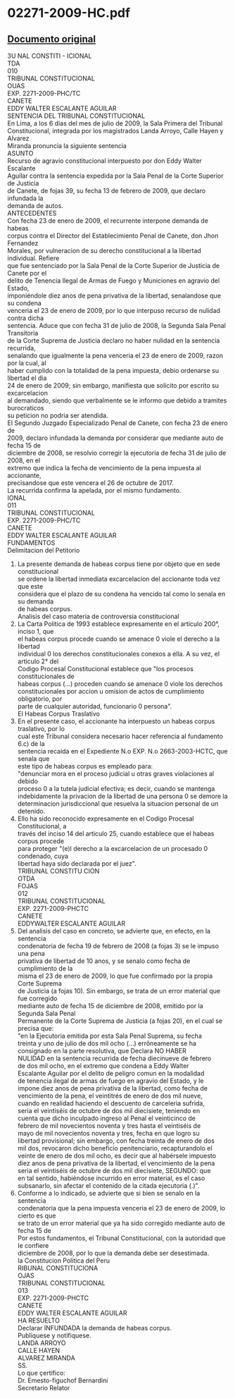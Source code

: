 
02271-2009-HC.pdf
=================
  
[Documento original](https://tc.gob.pe/jurisprudencia/2009/02271-2009-HC.pdf)  
---  
3U NAL CONSTITI - ICIONAL  
TDA  
010  
TRIBUNAL CONSTITUCIONAL  
OUAS  
EXP. 2271-2009-PHC/TC  
CANETE  
EDDY WALTER ESCALANTE AGUILAR  
SENTENCIA DEL TRIBUNAL CONSTITUCIONAL  
En Lima, a los 6 dias del mes de julio de 2009, la Sala Primera del Tribunal  
Constitucional, integrada por los magistrados Landa Arroyo, Calle Hayen y Alvarez  
Miranda pronuncia la siguiente sentencia  
ASUNTO  
Recurso de agravio constitucional interpuesto por don Eddy Walter Escalante  
Aguilar contra la sentencia expedida por la Sala Penal de la Corte Superior de Justicia  
de Canete, de fojas 39, su fecha 13 de febrero de 2009, que declaro infundada la  
demanda de autos.  
ANTECEDENTES  
Con fecha 23 de enero de 2009, el recurrente interpone demanda de habeas  
corpus contra el Director del Establecimiento Penal de Canete, don Jhon Fernandez  
Morales, por vulneracion de su derecho constitucional a la libertad individual. Refiere  
que fue sentenciado por la Sala Penal de la Corte Superior de Justicia de Canete por el  
delito de Tenencia Ilegal de Armas de Fuego y Municiones en agravio del Estado,  
imponiéndole diez anos de pena privativa de la libertad, senalandose que su condena  
venceria el 23 de enero de 2009, por lo que interpuso recurso de nulidad contra dicha  
sentencia. Aduce que con fecha 31 de julio de 2008, la Segunda Sala Penal Transitoria  
de la Corte Suprema de Justicia declaro no haber nulidad en la sentencia recurrida,  
senalando que igualmente la pena venceria el 23 de enero de 2009, razon por la cual, al  
haber cumplido con la totalidad de la pena impuesta, debio ordenarse su libertad el dia  
24 de enero de 2009; sin embargo, manifiesta que solicito por escrito su excarcelacion  
al demandado, siendo que verbalmente se le informo que debido a tramites burocraticos  
su peticion no podria ser atendida.  
El Segundo Juzgado Especializado Penal de Canete, con fecha 23 de enero de  
2009, declaro infundada la demanda por considerar que mediante auto de fecha 15 de  
diciembre de 2008, se resolvio corregir la ejecutoria de fecha 31 de julio de 2008, en el  
extremo que indica la fecha de vencimiento de la pena impuesta al accionante,  
precisandose que este vencera el 26 de octubre de 2017.  
La recurrida confirma la apelada, por el mismo fundamento.  
IONAL  
011  
TRIBUNAL CONSTITUCIONAL  
EXP. 2271-2009-PHC/TC  
CANETE  
EDDY WALTER ESCALANTE AGUILAR  
FUNDAMENTOS  
Delimitacion del Petitorio  
1. La presente demanda de habeas corpus tiene por objeto que en sede constitucional  
se ordene la libertad inmediata excarcelacion del accionante toda vez que este  
considera que el plazo de su condena ha vencido tal como lo senala en su demanda  
de habeas corpus.  
Analisis del caso materia de controversia constitucional  
2. La Carta Politica de 1993 establece expresamente en el articulo 200°, inciso 1, que  
el habeas corpus procede cuando se amenace 0 viole el derecho a la libertad  
individual 0 los derechos constitucionales conexos a ella. A su vez, el articulo 2° del  
Codigo Procesal Constitucional establece que "los procesos constitucionales de  
habeas corpus (...) proceden cuando se amenace 0 viole los derechos  
constitucionales por accion u omision de actos de cumplimiento obligatorio, por  
parte de cualquier autoridad, funcionario 0 persona".  
El Habeas Corpus Traslativo  
3. En el presente caso, el accionante ha interpuesto un habeas corpus traslativo, por lo  
cual este Tribunal considera necesario hacer referencia al fundamento 6.c) de la  
sentencia recaida en el Expediente N.o EXP. N.o 2663-2003-HCTC, que senala que  
este tipo de habeas corpus es empleado para:  
"denunciar mora en el proceso judicial u otras graves violaciones al debido  
proceso 0 a la tutela judicial efectiva; es decir, cuando se mantenga  
indebidamente la privacion de la libertad de una persona 0 se demore la  
determinacion jurisdiccional que resuelva la situacion personal de un  
detenido.  
4. Ello ha sido reconocido expresamente en el Codigo Procesal Constitucional, a  
través del inciso 14 del articulo 25, cuando establece que el habeas corpus procede  
para proteger "(e)l derecho a la excarcelacion de un procesado 0 condenado, cuya  
libertad haya sido declarada por el juez".  
TRIBUNAL CONSTITU CION  
OTDA  
FOJAS  
012  
TRIBUNAL CONSTITUCIONAL  
EXP. 2271-2009-PHCTC  
CANETE  
EDDYWALTER ESCALANTE AGUILAR  
5. Del analisis del caso en concreto, se advierte que, en efecto, en la sentencia  
condenatoria de fecha 19 de febrero de 2008 (a fojas 3) se le impuso una pena  
privativa de libertad de 10 anos, y se senalo como fecha de cumplimiento de la  
misma el 23 de enero de 2009, lo que fue confirmado por la propia Corte Suprema  
de Justicia (a fojas 10). Sin embargo, se trata de un error material que fue corregido  
mediante auto de fecha 15 de diciembre de 2008, emitido por la Segunda Sala Penal  
Permanente de la Corte Suprema de Justicia (a fojas 20), en el cual se precisa que:  
"en la Ejecutoria emitida por esta Sala Penal Suprema, su fecha  
treinta y uno de julio de dos mil ocho (...) errôneamente se ha  
consignado en la parte resolutiva, que Declara NO HABER  
NULIDAD en la sentencia recurrida de fecha diecinueve de febrero  
de dos mil ocho, en el extremo que condena a Eddy Walter  
Escalante Aguilar por el delito de peligro comun en la modalidad  
de tenencia ilegal de armas de fuego en agravio del Estado, y le  
impone diez anos de pena privativa de la libertad, como fecha de  
vencimiento de la pena, el veintitrés de enero de dos mil nueve,  
cuando en realidad haciendo el descuento de carceleria sufrida,  
seria el veintiséis de octubre de dos mil diecisiete, teniendo en  
cuenta que dicho inculpado ingreso al Penal el veinticinco de  
febrero de mil novecientos noventa y tres hasta el veintiséis de  
mayo de mil novecientos noventa y tres, fecha en que logro su  
libertad provisional; sin embargo, con fecha treinta de enero de dos  
mil dos, revocaron dicho beneficio penitenciario, recapturandolo el  
veinte de enero de dos mil ocho, es decir que al habérsele impuesto  
diez anos de pena privativa de la libertad, el vencimiento de la pena  
seria el veintiséis de octubre de dos mil diecisiete, SEGUNDO: que  
en tal sentido, habiéndose incurrido en error material, es el caso  
subsanarlo, sin afectar el contenido de la citada ejecutoria (.)".  
6. Conforme a lo indicado, se advierte que si bien se senalo en la sentencia  
condenatoria que la pena impuesta venceria el 23 de enero de 2009, lo cierto es que  
se trato de un error material que ya ha sido corregido mediante auto de fecha 15 de  
Por estos fundamentos, el Tribunal Constitucional, con la autoridad que le confiere  
diciembre de 2008, por lo que la demanda debe ser desestimada.  
la Constitucion Politica del Peru  
RIBUNAL CONSTITUCIONA  
OJAS  
TRIBUNAL CONSTITUCIONAL  
013  
EXP. 2271-2009-PHCTC  
CANETE  
EDDY WALTER ESCALANTE AGUILAR  
HA RESUELTO  
Declarar INFUNDADA la demanda de habeas corpus.  
Publiquese y notifiquese.  
LANDA ARROYO  
CALLE HAYEN  
ALVAREZ MIRANDA  
SS.  
Lo que çertifico:  
Dr. Emesto-figuchof Bernardini  
Secretario Relator